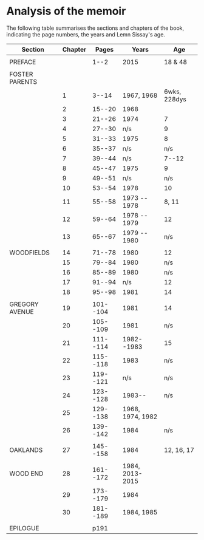 # Analysis of the memoir

The following table summarises the sections and chapters of the book, indicating the page numbers, the years and Lemn Sissay's age.

|	Section	|	Chapter	|	Pages	|	Years	|	Age	|
|	------	|	------	|	------	|	------	|	------	|
|		|		|		|		|		|
|	PREFACE	|		|	1--2	|	2015	|	18 & 48	|
|		|		|		|		|		|
|	FOSTER PARENTS	|		|		|		|		|
|		|	1	|	3--14	|	1967, 1968	|	6wks, 228dys	|
|		|	2	|	15--20	|	1968	|		|
|		|	3	|	21--26	|	1974	|	7	|
|		|	4	|	27--30	|	n/s	|	9	|
|		|	5	|	31--33	|	1975	|	8	|
|		|	6	|	35--37	|	n/s	|	n/s	|
|		|	7	|	39--44	|	n/s	|	7--12	|
|		|	8	|	45--47	|	1975	|	9	|
|		|	9	|	49--51	|	n/s	|	n/s	|
|		|	10	|	53--54	|	1978	|	10	|
|		|	11	|	55--58	|	1973 -- 1978	|	8, 11	|
|		|	12	|	59--64	|	1978 -- 1979	|	12	|
|		|	13	|	65--67	|	1979 -- 1980	|	n/s	|
|		|		|		|		|		|
|	WOODFIELDS	|	14	|	71--78	|	1980	|	12	|
|		|	15	|	79--84	|	1980	|	n/s	|
|		|	16	|	85--89	|	1980	|	n/s	|
|		|	17	|	91--94	|	n/s	|	12	|
|		|	18	|	95--98	|	1981	|	14	|
|		|		|		|		|		|
|	GREGORY AVENUE	|	19	|	101--104	|	1981	|	14	|
|		|	20	|	105--109	|	1981	|	n/s	|
|		|	21	|	111--114	|	1982--1983	|	15	|
|		|	22	|	115--118	|	1983	|	n/s	|
|		|	23	|	119--121	|	n/s	|	n/s	|
|		|	24	|	123--128	|	1983--	|	n/s	|
|		|	25	|	129--138	|	1968, 1974, 1982	|		|
|		|	26	|	139--142	|	1984	|	n/s	|
|		|		|		|		|		|
|	OAKLANDS	|	27	|	145--158	|	1984	|	12, 16, 17	|
|		|		|		|		|		|
|	WOOD END	|	28	|	161--172	|	1984, 2013-2015	|		|
|		|	29	|	173--179	|	1984	|		|
|		|	30	|	181--189	|	1984, 1985	|		|
|		|		|		|		|		|
|	EPILOGUE	|		|	p191	|		|		|

